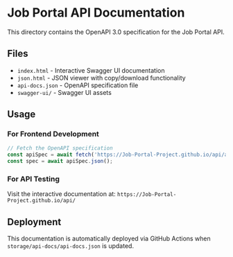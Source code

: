 # Job Portal API Documentation

This directory contains the OpenAPI 3.0 specification for the Job Portal API.

## Files

- `index.html` - Interactive Swagger UI documentation
- `json.html` - JSON viewer with copy/download functionality  
- `api-docs.json` - OpenAPI specification file
- `swagger-ui/` - Swagger UI assets

## Usage

### For Frontend Development
```javascript
// Fetch the OpenAPI specification
const apiSpec = await fetch('https://Job-Portal-Project.github.io/api/api-docs.json');
const spec = await apiSpec.json();
```

### For API Testing
Visit the interactive documentation at: `https://Job-Portal-Project.github.io/api/`

## Deployment

This documentation is automatically deployed via GitHub Actions when `storage/api-docs/api-docs.json` is updated.